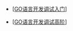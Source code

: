 * [[GO语言开发调试入门](https://davidlovezoe.club/wordpress/archives/373)]

* [[GO语言开发调试高阶](https://davidlovezoe.club/wordpress/archives/386)]